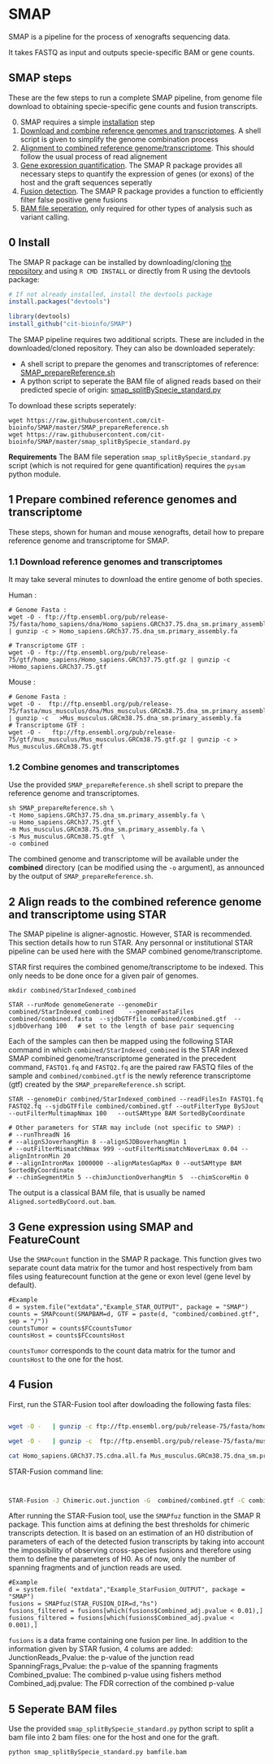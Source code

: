 # SMAP

SMAP is a pipeline for the process of xenografts sequencing data.

It takes FASTQ as input and outputs specie-specific BAM or gene counts.


## SMAP steps


These are the few steps to run a complete SMAP pipeline, from genome file download to obtaining specie-specific gene counts and fusion transcripts.

0. SMAP requires a simple [installation](#install) step
1. [Download and combine reference genomes and transcriptomes](#downloadCombine). A shell script is given to simplify the genome combination process
2. [Alignment to combined reference genome/transcriptome](#align). This should follow the usual process of read alignement
3. [Gene expression quantification](#genexp). The SMAP R package provides all necessary steps to quantify the expression of genes (or exons) of the host and the graft sequences seperatly
4. [Fusion detection](#fusion). The SMAP R package provides a function to efficiently filter false positive gene fusions
5. [BAM file seperation](#bamsplit), only required for other types of analysis such as variant calling.


## 0 Install
<a name="install"></a>


The SMAP R package can be installed by downloading/cloning [the repository](https://github.com/cit-bioinfo/SMAP) and using `R CMD INSTALL` or directly from R using the devtools package: 
```R
# If not already installed, install the devtools package
install.packages("devtools")

library(devtools)
install_github("cit-bioinfo/SMAP")
```

The SMAP pipeline requires two additional scripts. These are included in the downloaded/cloned repository. They can also be downloaded seperately:
- A shell script to prepare the genomes and transcriptomes of reference: [SMAP_prepareReference.sh](https://raw.githubusercontent.com/cit-bioinfo/SMAP/master/SMAP_prepareReference.sh)
- A python script to seperate the BAM file of aligned reads based on their predicted specie of origin: [smap_splitBySpecie_standard.py](https://raw.githubusercontent.com/cit-bioinfo/SMAP/master/smap_splitBySpecie_standard.py)


To download these scripts seperately:
```shell
wget https://raw.githubusercontent.com/cit-bioinfo/SMAP/master/SMAP_prepareReference.sh
wget https://raw.githubusercontent.com/cit-bioinfo/SMAP/master/smap_splitBySpecie_standard.py
```

__Requirements__ The BAM file seperation `smap_splitBySpecie_standard.py` script (which is not required for gene quantification) requires the `pysam` python module. 



## 1 Prepare combined reference genomes and transcriptome

<a name="downloadCombine"></a>

These steps, shown for human and mouse xenografts, detail how to prepare reference genome and transcriptome for SMAP. 



### 1.1 Download reference genomes and transcriptomes

It may take several minutes to download the entire genome of both species.

Human :

```shell
# Genome Fasta :
wget -O - ftp://ftp.ensembl.org/pub/release-75/fasta/homo_sapiens/dna/Homo_sapiens.GRCh37.75.dna_sm.primary_assembly.fa.gz  | gunzip -c > Homo_sapiens.GRCh37.75.dna_sm.primary_assembly.fa  

# Transcriptome GTF :
wget -O - ftp://ftp.ensembl.org/pub/release-75/gtf/homo_sapiens/Homo_sapiens.GRCh37.75.gtf.gz | gunzip -c >Homo_sapiens.GRCh37.75.gtf

```

Mouse :

```shell
# Genome Fasta :  
wget -O -  ftp://ftp.ensembl.org/pub/release-75/fasta/mus_musculus/dna/Mus_musculus.GRCm38.75.dna_sm.primary_assembly.fa.gz | gunzip -c   >Mus_musculus.GRCm38.75.dna_sm.primary_assembly.fa
# Transcriptome GTF :
wget -O -   ftp://ftp.ensembl.org/pub/release-75/gtf/mus_musculus/Mus_musculus.GRCm38.75.gtf.gz | gunzip -c > Mus_musculus.GRCm38.75.gtf   
```

### 1.2 Combine genomes and transcriptomes


Use the provided `SMAP_prepareReference.sh` shell script to prepare the reference genome and transcriptomes.


```shell
sh SMAP_prepareReference.sh \
-t Homo_sapiens.GRCh37.75.dna_sm.primary_assembly.fa \
-u Homo_sapiens.GRCh37.75.gtf \
-m Mus_musculus.GRCm38.75.dna_sm.primary_assembly.fa \
-s Mus_musculus.GRCm38.75.gtf  \
-o combined
```

The combined genome and transcriptome will be available under the **combined** directory (can be modified using the `-o` argument), as announced by the output of `SMAP_prepareReference.sh`.



## 2 Align reads to the combined reference genome and transcriptome using STAR
<a name="align"></a>

The SMAP pipeline is aligner-agnostic. However, STAR is recommended. This section details how to run STAR. Any personnal or institutional STAR pipeline can be used here with the SMAP combined genome/transcriptome.


STAR first requires the combined genome/transcriptome to be indexed. This only needs to be done once for a given pair of genomes.

```shell
mkdir combined/StarIndexed_combined

STAR --runMode genomeGenerate --genomeDir combined/StarIndexed_combined    --genomeFastaFiles combined/combined.fasta  --sjdbGTFfile combined/combined.gtf  --sjdbOverhang 100   # set to the length of base pair sequencing 
```



Each of the samples can then be mapped using the following STAR command in which `combined/StarIndexed_combined` is the STAR indexed SMAP combined genome/transcriptome generated in the precedent command, `FASTQ1.fq` and `FASTQ2.fq` are the paired raw FASTQ files of the sample and `combined/combined.gtf` is the newly  reference transcriptome (gtf) created by the `SMAP_prepareReference.sh` script.

```shell
STAR --genomeDir combined/StarIndexed_combined --readFilesIn FASTQ1.fq FASTQ2.fq --sjdbGTFfile combined/combined.gtf --outFilterType BySJout --outFilterMultimapNmax 100   --outSAMtype BAM SortedByCoordinate  

# Other parameters for STAR may include (not specific to SMAP) :
# --runThreadN 16 
# --alignSJoverhangMin 8 --alignSJDBoverhangMin 1
# --outFilterMismatchNmax 999 --outFilterMismatchNoverLmax 0.04 --alignIntronMin 20 
# --alignIntronMax 1000000 --alignMatesGapMax 0 --outSAMtype BAM SortedByCoordinate
# --chimSegmentMin 5 --chimJunctionOverhangMin 5  --chimScoreMin 0
```



The output is a classical BAM file, that is usually be named `Aligned.sortedByCoord.out.bam`.



## 3 Gene expression using SMAP and FeatureCount
<a name="genexp"></a>
Use the `SMAPcount` function in the SMAP R package. This function gives two separate count data matrix for the tumor and host respectively from bam files using featurecount function at the gene or exon level (gene level by default). 

```
#Example
d = system.file("extdata","Example_STAR_OUTPUT", package = "SMAP")
counts = SMAPcount(SMAPBAM=d, GTF = paste(d, "combined/combined.gtf", sep = "/"))
countsTumor = counts$FCcountsTumor
countsHost = counts$FCcountsHost
```
`countsTumor` corresponds to the count data matrix for the tumor and `countsHost` to the one for the host.

## 4 Fusion
<a name="fusion"></a>

First, run the STAR-Fusion tool after dowloading the following fasta files:
```sh

wget -O -   | gunzip -c ftp://ftp.ensembl.org/pub/release-75/fasta/homo_sapiens/cdna/Homo_sapiens.GRCh37.75.cdna.all.fa.gz >Homo_sapiens.GRCh37.75.cdna.all.fa

wget -O -   | gunzip -c  ftp://ftp.ensembl.org/pub/release-75/fasta/mus_musculus/cdna/Mus_musculus.GRCm38.75.cdna.all.fa.gz >Mus_musculus.GRCm38.75.dna_sm.primary_assembly.fa

cat Homo_sapiens.GRCh37.75.cdna.all.fa Mus_musculus.GRCm38.75.dna_sm.primary_assembly.fa >combined/combinedCdna.fa

```
STAR-Fusion command line:
```sh


STAR-Fusion -J Chimeric.out.junction -G  combined/combined.gtf -C combined/combinedCdna.fa

```

After running the STAR-Fusion tool, use the `SMAPfuz` function in the SMAP R package. 
This function aims at defining the best thresholds for chimeric transcripts detection. It is based on an estimation of an H0 distribution of parameters of each of the detected fusion transcripts by taking into account the impossibility of observing cross-species fusions and therefore using them to define the parameters of H0. As of now, only the number of spanning fragments and of junction reads are used.

```
#Example
d = system.file( "extdata","Example_StarFusion_OUTPUT", package = "SMAP")
fusions = SMAPfuz(STAR_FUSION_DIR=d,"hs")
fusions_filtered = fusions[which(fusions$Combined_adj.pvalue < 0.01),]
fusions_filtered = fusions[which(fusions$Combined_adj.pvalue < 0.001),]
```

`fusions` is a data frame containing one fusion per line. In addition to the information given by STAR fusion, 4 colums are added: JunctionReads_Pvalue: the p-value of the junction read SpanningFrags_Pvalue: the p-value of the spanning fragments Combined_pvalue: The combined p-value using fishers method Combined_adj.pvalue: The FDR correction of the combined p-value


## 5 Seperate BAM files
<a name="bamsplit"></a>
Use the provided `smap_splitBySpecie_standard.py` python script to split a bam file into 2 bam files: one for the host and one for the graft.
```shell
python smap_splitBySpecie_standard.py bamfile.bam
```
